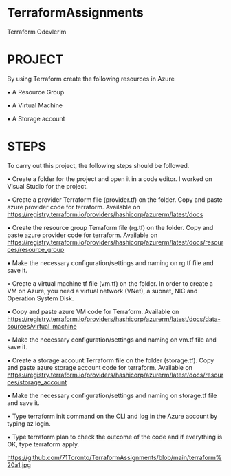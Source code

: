# TerraformAssignments
Terraform Odevlerim

# PROJECT

By using Terraform create the following resources in Azure

•	A Resource Group

•	A Virtual Machine

•	A Storage account

# STEPS

To carry out this project, the following steps should be followed.

•	Create a folder for the project and open it in a code editor. I worked on Visual Studio for the project.

•	Create a provider Terraform file (provider.tf) on the folder. Copy and paste azure provider code for terraform. Available on https://registry.terraform.io/providers/hashicorp/azurerm/latest/docs

•	Create the resource group Terraform file (rg.tf) on the folder. Copy and paste azure provider code for terraform. Available on https://registry.terraform.io/providers/hashicorp/azurerm/latest/docs/resources/resource_group

•	Make the necessary configuration/settings and naming on rg.tf file and save it.

•	Create a virtual machine tf file (vm.tf) on the folder.  In order to create a VM on Azure, you need a virtual network (VNet), a subnet, NIC and Operation System Disk. 

•	Copy and paste azure VM code for Terraform. Available on https://registry.terraform.io/providers/hashicorp/azurerm/latest/docs/data-sources/virtual_machine

•	Make the necessary configuration/settings and naming on vm.tf file and save it.

•	Create a storage account Terraform file on the folder (storage.tf). Copy and paste azure storage account code for terraform. Available on https://registry.terraform.io/providers/hashicorp/azurerm/latest/docs/resources/storage_account

•	Make the necessary configuration/settings and naming on storage.tf file and save it.

•	Type terraform init command on the CLI and log in the Azure account by typing az login.

•	Type terraform plan to check the outcome of the code and if everything is OK, type terraform apply.

https://github.com/71Toronto/TerraformAssignments/blob/main/terraform%20a1.jpg
